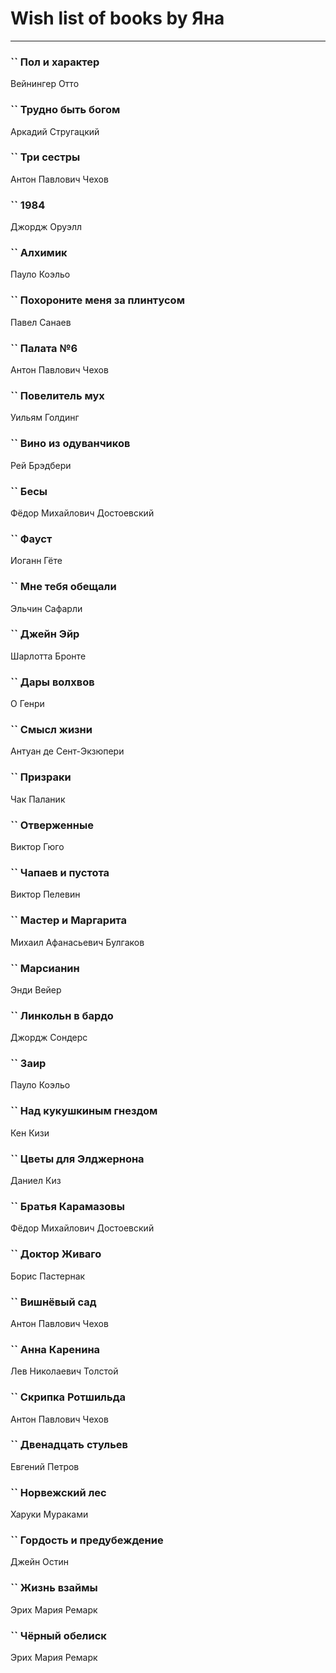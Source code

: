 # Wish list of books by Яна
---

### `` Пол и характер
Вейнингер Отто

### `` Трудно быть богом
Аркадий Стругацкий

### `` Три сестры
Антон Павлович Чехов

### `` 1984
Джордж Оруэлл

### `` Алхимик
Пауло Коэльо

### `` Похороните меня за плинтусом
Павел Санаев

### `` Палата №6
Антон Павлович Чехов

### `` Повелитель мух
Уильям Голдинг

### `` Вино из одуванчиков
Рей Брэдбери

### `` Бесы
Фёдор Михайлович Достоевский

### `` Фауст
Иоганн Гёте

### `` Мне тебя обещали
Эльчин Сафарли

### `` Джейн Эйр
Шарлотта Бронте

### `` Дары волхвов
О Генри

### `` Смысл жизни
Антуан де Сент-Экзюпери

### `` Призраки
Чак Паланик

### `` Отверженные
Виктор Гюго

### `` Чапаев и пустота
Виктор Пелевин

### `` Мастер и Маргарита
Михаил Афанасьевич Булгаков

### `` Марсианин
Энди Вейер

### `` Линкольн в бардо
Джордж Сондерс

### `` Заир
Пауло Коэльо

### `` Над кукушкиным гнездом
Кен Кизи

### `` Цветы для Элджернона
Даниел Киз

### `` Братья Карамазовы
Фёдор Михайлович Достоевский

### `` Доктор Живаго
Борис Пастернак

### `` Вишнёвый сад
Антон Павлович Чехов

### `` Анна Каренина
Лев Николаевич Толстой

### `` Скрипка Ротшильда
Антон Павлович Чехов

### `` Двенадцать стульев
Евгений Петров

### `` Норвежский лес
Харуки Мураками

### `` Гордость и предубеждение
Джейн Остин

### `` Жизнь взаймы
Эрих Мария Ремарк

### `` Чёрный обелиск
Эрих Мария Ремарк

